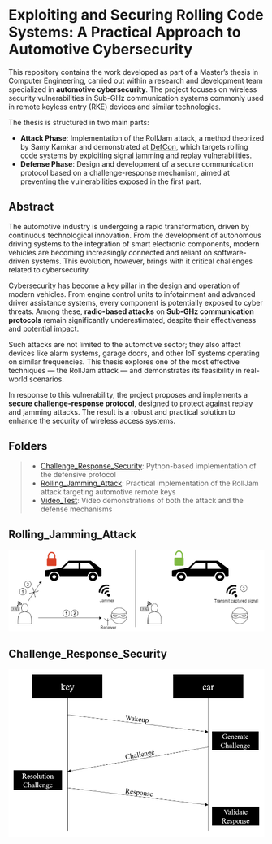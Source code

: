 # Exploiting and Securing Rolling Code Systems: A Practical Approach to Automotive Cybersecurity

This repository contains the work developed as part of a Master’s thesis in Computer Engineering, carried out within a research and development team specialized in **automotive cybersecurity**. The project focuses on wireless security vulnerabilities in Sub-GHz communication systems commonly used in remote keyless entry (RKE) devices and similar technologies.

The thesis is structured in two main parts:
- **Attack Phase**: Implementation of the RollJam attack, a method theorized by Samy Kamkar and demonstrated at [DefCon](https://samy.pl/defcon2015), which targets rolling code systems by exploiting signal jamming and replay vulnerabilities.
- **Defense Phase**: Design and development of a secure communication protocol based on a challenge-response mechanism, aimed at preventing the vulnerabilities exposed in the first part.

## Abstract

The automotive industry is undergoing a rapid transformation, driven by continuous technological innovation. From the development of autonomous driving systems to the integration of smart electronic components, modern vehicles are becoming increasingly connected and reliant on software-driven systems. This evolution, however, brings with it critical challenges related to cybersecurity.

Cybersecurity has become a key pillar in the design and operation of modern vehicles. From engine control units to infotainment and advanced driver assistance systems, every component is potentially exposed to cyber threats. Among these, **radio-based attacks** on **Sub-GHz communication protocols** remain significantly underestimated, despite their effectiveness and potential impact.

Such attacks are not limited to the automotive sector; they also affect devices like alarm systems, garage doors, and other IoT systems operating on similar frequencies. This thesis explores one of the most effective techniques — the RollJam attack — and demonstrates its feasibility in real-world scenarios.

In response to this vulnerability, the project proposes and implements a **secure challenge-response protocol**, designed to protect against replay and jamming attacks. The result is a robust and practical solution to enhance the security of wireless access systems.

## Folders

> + [Challenge_Response_Security](https://github.com/filippoveronesi/rolling_code_attack_challenge_response_solution/tree/main/Challenge_Response_Security): Python-based implementation of the defensive protocol  
> + [Rolling_Jamming_Attack](https://github.com/filippoveronesi/rolling_code_attack_challenge_response_solution/tree/main/Rolling_Jamming_Attack): Practical implementation of the RollJam attack targeting automotive remote keys  
> + [Video_Test](https://github.com/filippoveronesi/rolling_code_attack_challenge_response_solution/tree/main/Video_Test): Video demonstrations of both the attack and the defense mechanisms

## Rolling_Jamming_Attack

<p align="center">
  <img src="https://github.com/filippoveronesi/rolling_code_attack_challenge_response_solution/blob/main/Rolling_Jamming_Attack/img/rolljam-diagram.png" alt="rolljam"/>
</p>

## Challenge_Response_Security

<p align="center">
  <img src="https://github.com/filippoveronesi/rolling_code_attack_challenge_response_solution/blob/main/Challenge_Response_Security/img/protocol.png" alt="defense protocol"/>
</p>